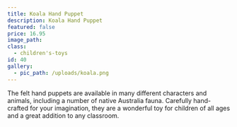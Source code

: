 ```yaml
---
title: Koala Hand Puppet
description: Koala Hand Puppet
featured: false
price: 16.95
image_path:
class:
  - children's-toys
id: 40
gallery:
  - pic_path: /uploads/koala.png
---
```



The felt hand puppets are available in many different characters and animals, including a number of native Australia fauna. Carefully hand-crafted for your imagination, they are a wonderful toy for children of all ages and a great addition to any classroom.
